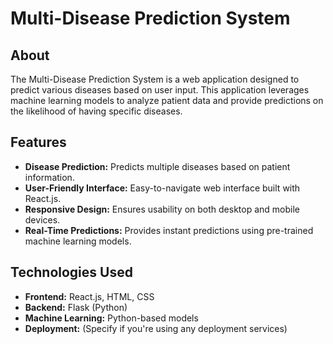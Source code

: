 # Multi-Disease Prediction System

## About

The Multi-Disease Prediction System is a web application designed to predict various diseases based on user input. This application leverages machine learning models to analyze patient data and provide predictions on the likelihood of having specific diseases.

## Features

- **Disease Prediction:** Predicts multiple diseases based on patient information.
- **User-Friendly Interface:** Easy-to-navigate web interface built with React.js.
- **Responsive Design:** Ensures usability on both desktop and mobile devices.
- **Real-Time Predictions:** Provides instant predictions using pre-trained machine learning models.

## Technologies Used

- **Frontend:** React.js, HTML, CSS
- **Backend:** Flask (Python)
- **Machine Learning:** Python-based models
- **Deployment:** (Specify if you're using any deployment services)
